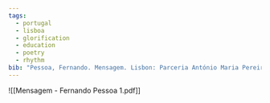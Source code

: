 ```yaml
---
tags:
  - portugal
  - lisboa
  - glorification
  - education
  - poetry
  - rhythm
bib: "Pessoa, Fernando. Mensagem. Lisbon: Parceria António Maria Pereira, 1934."
---
```

![[Mensagem - Fernando Pessoa 1.pdf]]